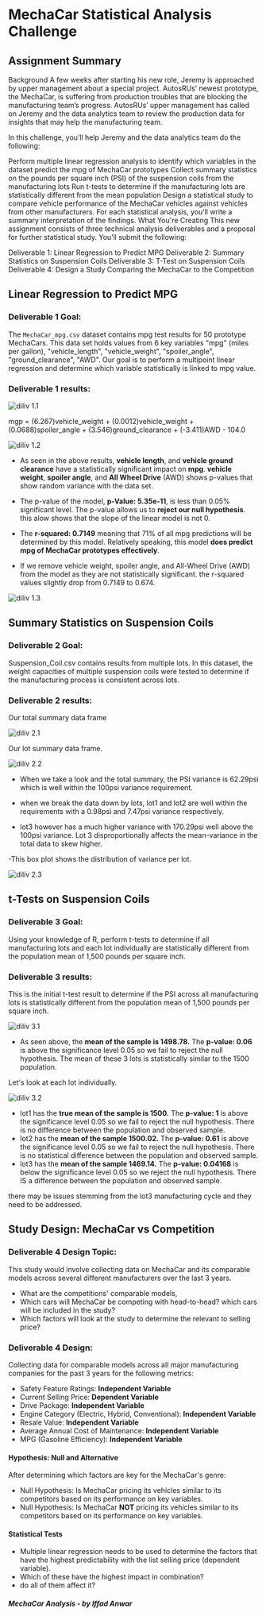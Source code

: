 # MechaCar Statistical Analysis Challenge

## Assignment Summary
Background
A few weeks after starting his new role, Jeremy is approached by upper management about a special project. AutosRUs’ newest prototype, the MechaCar, is suffering from production troubles that are blocking the manufacturing team’s progress. AutosRUs’ upper management has called on Jeremy and the data analytics team to review the production data for insights that may help the manufacturing team.

In this challenge, you’ll help Jeremy and the data analytics team do the following:

Perform multiple linear regression analysis to identify which variables in the dataset predict the mpg of MechaCar prototypes
Collect summary statistics on the pounds per square inch (PSI) of the suspension coils from the manufacturing lots
Run t-tests to determine if the manufacturing lots are statistically different from the mean population
Design a statistical study to compare vehicle performance of the MechaCar vehicles against vehicles from other manufacturers. For each statistical analysis, you’ll write a summary interpretation of the findings.
What You're Creating
This new assignment consists of three technical analysis deliverables and a proposal for further statistical study. You’ll submit the following:

Deliverable 1: Linear Regression to Predict MPG
Deliverable 2: Summary Statistics on Suspension Coils
Deliverable 3: T-Test on Suspension Coils
Deliverable 4: Design a Study Comparing the MechaCar to the Competition

## Linear Regression to Predict MPG
### Deliverable 1 Goal:
The `MechaCar_mpg.csv` dataset contains mpg test results for 50 prototype MechaCars. This data set holds values from 6 key variables "mpg" (miles per gallon), "vehicle_length", "vehicle_weight", "spoiler_angle", "ground_clearance", "AWD". Our goal is to perform a multipoint linear regression and determine which variable statistically is linked to mpg value.

### Deliverable 1 results:
![diliv 1.1](https://github.com/Iffadanwar/MechaCar_Statistical_Analysis/blob/main/images/diliv1.1.png)

mgp = (6.267)vehicle_weight + (0.0012)vehicle_weight + (0.0688)spoiler_angle + (3.546)ground_clearance + (-3.411)AWD - 104.0

![diliv 1.2](https://github.com/Iffadanwar/MechaCar_Statistical_Analysis/blob/main/images/diliv1.2.png)

- As seen in the above results, **vehicle length**, and **vehicle ground clearance** have a statistically significant impact on **mpg**. **vehicle weight**, **spoiler angle**, and **All Wheel Drive** (AWD) shows p-values that show random variance with the data set.

- The p-value of the model, **p-Value: 5.35e-11**, is less than 0.05% significant level. The p-value allows us to **reject our null hypothesis**. this alow shows that the slope of the linear model is not 0.

- The **r-squared: 0.7149** meaning that 71% of all mpg predictions will be determined by this model. Relatively speaking, this model **does predict mpg of MechaCar prototypes effectively**.

- If we remove vehicle weight, spoiler angle, and All-Wheel Drive (AWD) from the model as they are not statistically significant. the r-squared values slightly drop from 0.7149 to 0.674.

![diliv 1.3](https://github.com/Iffadanwar/MechaCar_Statistical_Analysis/blob/main/images/diliv1.3.png)

## Summary Statistics on Suspension Coils
### Deliverable 2 Goal:
Suspension_Coil.csv contains results from multiple lots. In this dataset, the weight capacities of multiple suspension coils were tested to determine if the manufacturing process is consistent across lots. 

### Deliverable 2 results:

Our total summary data frame

![diliv 2.1](https://github.com/Iffadanwar/MechaCar_Statistical_Analysis/blob/main/images/diliv2.1.png)

Our lot summary data frame.

![diliv 2.2](https://github.com/Iffadanwar/MechaCar_Statistical_Analysis/blob/main/images/diliv2.2.png)

- When we take a look and the total summary, the PSI variance is 62.29psi which is well within the 100psi variance requirement.

- when we break the data down by lots, lot1 and lot2 are well within the requirements with a 0.98psi and 7.47psi variance respectively.

- lot3 however has a much higher variance with 170.29psi well above the 100psi variance. Lot 3 disproportionally affects the mean-variance in the total data to skew higher.

-This box plot shows the distribution of variance per lot.

![diliv 2.3](https://github.com/Iffadanwar/MechaCar_Statistical_Analysis/blob/main/images/diliv2.3.png)

## t-Tests on Suspension Coils
### Deliverable 3 Goal:
Using your knowledge of R, perform t-tests to determine if all manufacturing lots and each lot individually are statistically different from the population mean of 1,500 pounds per square inch.

### Deliverable 3 results:
This is the initial t-test result to determine if the PSI across all manufacturing lots is statistically different from the population mean of 1,500 pounds per square inch.

![diliv 3.1](https://github.com/Iffadanwar/MechaCar_Statistical_Analysis/blob/main/images/diliv3.1.png)

- As seen above, the **mean of the sample is 1498.78.** The **p-value: 0.06** is above the significance level 0.05 so we fail to reject the null hypothesis. The mean of these 3 lots is statistically similar to the 1500 population.

Let's look at each lot individually.

![diliv 3.2](https://github.com/Iffadanwar/MechaCar_Statistical_Analysis/blob/main/images/diliv3.2.png)

- lot1 has the **true mean of the sample is 1500.** The **p-value: 1** is above the significance level 0.05 so we fail to reject the null hypothesis. There is no difference between the population and observed sample.
- lot2 has the **mean of the sample 1500.02.** The **p-value: 0.61** is above the significance level 0.05 so we fail to reject the null hypothesis. There is no statistical difference between the population and observed sample.
- lot3 has the **mean of the sample 1469.14.** The **p-value: 0.04168** is below the significance level 0.05 so we reject the null hypothesis. There IS a difference between the population and observed sample.

there may be issues stemming from the lot3 manufacturing cycle and they need to be addressed. 

## Study Design: MechaCar vs Competition
### Deliverable 4 Design Topic:
This study would involve collecting data on MechaCar and its comparable models across several different manufacturers over the last 3 years.

- What are the competitions' comparable models, 
- Which cars will MechaCar be competing with head-to-head? which cars will be included in the study?
- Which factors will look at the study to determine the relevant to selling price?

### Deliverable 4 Design:
Collecting data for comparable models across all major manufacturing companies for the past 3 years for the following metrics:

-  Safety Feature Ratings: **Independent Variable**
-  Current Selling Price: **Dependent Variable**
-  Drive Package: **Independent Variable**
-  Engine Category (Electric, Hybrid, Conventional): **Independent Variable**
-  Resale Value: **Independent Variable**
-  Average Annual Cost of Maintenance: **Independent Variable**
-  MPG (Gasoline Efficiency): **Independent Variable**


#### Hypothesis: Null and Alternative
After determining which factors are key for the MechaCar's genre:

- Null Hypothesis: Is MechaCar pricing its vehicles similar to its competitors based on its performance on key variables.
- Null Hypothesis: Is MechaCar **NOT** pricing its vehicles similar to its competitors based on its performance on key variables.

#### Statistical Tests
- Multiple linear regression needs to be used to determine the factors that have the highest predictability with the list selling price (dependent variable). 
- Which of these have the highest impact in combination?
- do all of them affect it?

##### MechaCar Analysis - by Iffad Anwar
